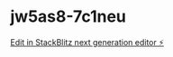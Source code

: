 # jw5as8-7c1neu

[Edit in StackBlitz next generation editor ⚡️](https://stackblitz.com/~/github.com/zhulduzz/jw5as8-7c1neu)